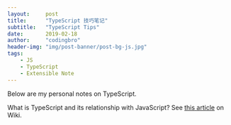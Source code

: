 ```yaml
---
layout:     post
title:      "TypeScript 技巧笔记"
subtitle:   "TypeScript Tips"
date:       2019-02-18
author:     "codingbro"
header-img: "img/post-banner/post-bg-js.jpg"
tags:
    - JS
    - TypeScript
    - Extensible Note
---
```

Below are my personal notes on TypeScript.

What is TypeScript and its relationship with JavaScript? See [this article](https://en.wikipedia.org/wiki/TypeScript) on Wiki.
